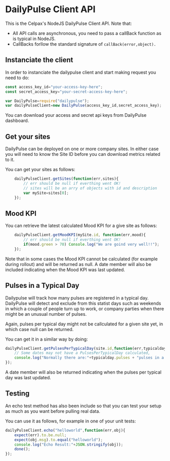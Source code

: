 # DailyPulse Client API

This is the Celpax's NodeJS DailyPulse Client API. Note that:

- All API calls are asynchronous, you need to pass a callBack function as is typical in NodeJS.
- CallBacks forllow the standard signature of `callBack(error,object).`

## Instanciate the client

In order to instanciate the dailypulse client and start making request you need to do:

```javascript
const access_key_id="your-access-key-here";
const secret_access_key="your-secret-access-key-here";

var DailyPulse=require("dailypulse");
var dailyPulseClient=new DailyPulse(access_key_id,secret_access_key);
```
You can download your access and secret api keys from DailyPulse dashboard.

## Get your sites

DailyPulse can be deployed on one or more company sites. In either case you will need to know the Site ID before you can download metrics related to it.

You can get your sites as follows:
```javascript
    dailyPulseClient.getSites(function(err,sites){
        // err should be null if everthing went OK!
        // sites will be an arry of objects with id and description
        var mySite=sites[0];
    });
```

## Mood KPI

You can retrieve the latest calculated Mood KPI for a give site as follows:

```javascript
    dailyPulseClient.getMoodKPI(mySite.id, function(err,mood){
        // err should be null if everthing went OK!
        if(mood.green > 70) Console.log("We are goind very well!!");
    });
```

Note that in some cases the Mood KPI cannot be calculated (for example during rollout) and will be returned as null. A date member will also be included indicating when the Mood KPI was last updated.

## Pulses in a Typical Day

Dailypulse will track how many pulses are registered in a typical day. DailyPulse will detect and exclude from this statist days such as weekends in which a couple of people turn up to work, or company parties when there might be an unusual number of pulses.

Again, pulses per typical day might not be callculated for a given site yet, in which case null can be returned.

You can get it in a similar way by doing:

```javascript
dailyPulseClient.getPulsesPerTypicalDay(site.id,function(err,typicalday){
    // Some dates may not have a PulsesPerTypicalDay calculated,
    console.log("Normally there are:"+typicalday.pulses + "pulses in a typical day");
});
```
A date member will also be returned indicating when the pulses per typical day was last updated.

## Testing

An echo test method has also been include so that you can test your setup as much as you want before pulling real data.

You can use it as follows, for example in one of your unit tests:

```javascript
dailyPulseClient.echo("helloworld",function(err,obj){
    expect(err).to.be.null;
    expect(obj.msg).to.equal("helloworld");
    console.log("Echo Result:"+JSON.stringify(obj));
    done();
});
```


